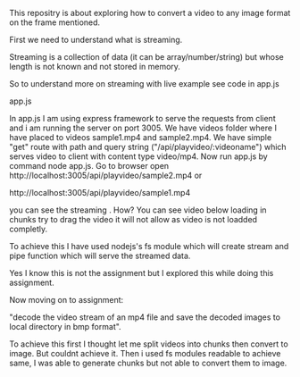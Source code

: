 This repositry is about exploring how to convert a video to any image format on the frame mentioned.

First we need to understand what is streaming.

Streaming is a collection of data (it can be array/number/string) but whose length is not known and not stored in memory.

So to understand more on streaming with live example see code in app.js

app.js

In app.js I am using express framework to serve the requests from client and i am running the server on port 3005.
We have videos folder where I have placed to videos sample1.mp4 and sample2.mp4.
We have simple "get" route with path and query string ("/api/playvideo/:videoname") which serves video to client with content type video/mp4.
Now run app.js by command node app.js.
Go to browser open http://localhost:3005/api/playvideo/sample2.mp4 or

 http://localhost:3005/api/playvideo/sample1.mp4

 you can see the streaming . How? You can see video below loading in chunks try to drag the video it will not allow as video is not loadded completly.
 
 To achieve this I have used nodejs's fs module which will create stream and pipe function which will serve the streamed data.

 Yes I know this is not the assignment but I explored this while doing this assignment.

 Now moving on to assignment:

 "decode the video stream of an mp4 file and save the decoded images to local directory in bmp format".

 To achieve this first I thought let me split videos into chunks then convert to image. But couldnt achieve it.
 Then i used fs modules readable to achieve same, I was able to generate chunks but not able to convert them to image.

 



